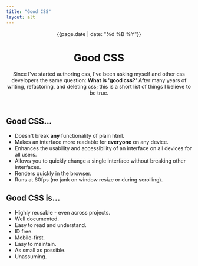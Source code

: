 ```yaml
---
title: "Good CSS"
layout: alt
---
```

<header class="pt4 pt5-ns bg-washed-blue black-80">
  <div class="ph3">
    <time class="f6 f5-ns tl tc-ns db" datetime="{{page.date}}">{{page.date | date: "%d %B %Y"}}</time>
    <h1 class="f3 f1-l ttu tracked tl tc-ns">
      Good CSS
    </h1>
  </div>
  <div class="pb4 pb5-ns bb b--black-10 ph3">
    <p class="lh-copy f4 f3-m f2-l center measure">
      Since I've started authoring css, I've been asking myself and other css developers the same question: <b>What is 'good css?'</b>
      After many years of writing, refactoring, and deleting css; this is a short list of things I believe to be true.
    </p>
  </div>
</header>
<div class="ph3 measure f4 center">
  <h2 class="f3 fw5 mt5 mb3">
    Good CSS...
  </h2>
  <ul class="f4 f3-ns list pl0 lh-copy mt0">
    <li class="mb3">Doesn't break <b>any</b> functionality of plain html.</li>
    <li class="mb3">Makes an interface more readable for <b>everyone</b> on any device.</li>
    <li class="mb3">Enhances the usability and accessibility of an interface on all devices for all users.</li>
    <li class="mb3">Allows you to quickly change a single interface without breaking other interfaces.</li>
    <li class="mb3">Renders quickly in the browser.</li>
    <li class="mb3">Runs at 60fps (no jank on window resize or during scrolling).</li>
  </ul>
  <h2 class="f3 fw5 mt5 mb3">
    Good CSS is...
  </h2>
  <ul class="list pl0 lh-copy mt0">
    <li class="mb3">Highly reusable - even across projects.</li>
    <li class="mb3">Well documented.</li>
    <li class="mb3">Easy to read and understand.</li>
    <li class="mb3">ID free.</li>
    <li class="mb3">Mobile-first.</li>
    <li class="mb3">Easy to maintain.</li>
    <li class="mb3">As small as possible.</li>
    <li class="mb3">Unassuming.</li>
  </ul>
</div>
